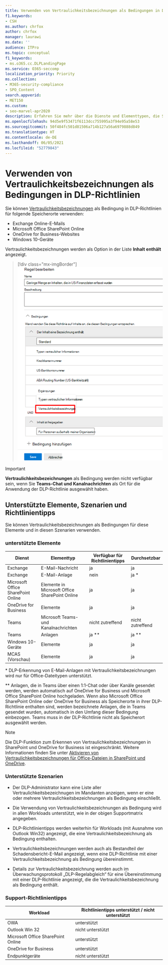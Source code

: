 ```yaml
---
title: Verwenden von Vertraulichkeitsbezeichnungen als Bedingungen in DLP-Richtlinien
f1.keywords:
- CSH
ms.author: chrfox
author: chrfox
manager: laurawi
ms.date: ''
audience: ITPro
ms.topic: conceptual
f1_keywords:
- ms.o365.cc.DLPLandingPage
ms.service: O365-seccomp
localization_priority: Priority
ms.collection:
- M365-security-compliance
- SPO_Content
search.appverid:
- MET150
ms.custom:
- seo-marvel-apr2020
description: Erfahren Sie mehr über die Dienste und Elementtypen, die Sie mit Vertraulichkeitsbezeichnungen als Bedingungen in DLP-Richtlinien verwenden können.
ms.openlocfilehash: 94d5e9f53471f6113dcc755995a3f94e95a58e53
ms.sourcegitcommit: 50f484fc501d81506a714b127a56a6979888d849
ms.translationtype: HT
ms.contentlocale: de-DE
ms.lasthandoff: 06/05/2021
ms.locfileid: "52779843"
---
```

# <a name="use-sensitivity-labels-as-conditions-in-dlp-policies"></a>Verwenden von Vertraulichkeitsbezeichnungen als Bedingungen in DLP-Richtlinien

Sie können [Vertraulichkeitsbezeichnungen](sensitivity-labels.md) als Bedingung in DLP-Richtlinien für folgende Speicherorte verwenden:

- Exchange Online-E-Mails
- Microsoft Office SharePoint Online
- OneDrive for Business-Websites
- Windows 10-Geräte

Vertraulichkeitsbezeichnungen werden als Option in der Liste **Inhalt enthält** angezeigt.

> [!div class="mx-imgBorder"]
> ![Vertraulichkeitsbezeichnungen als Bedingung](../media/dlp-sensitivity-label-as-a-condition.png)

> [!IMPORTANT]
> **Vertraulichkeitsbezeichnungen** als Bedingung werden nicht verfügbar sein, wenn Sie **Teams-Chat und Kanalnachrichten** als Ort für die Anwendung der DLP-Richtlinie ausgewählt haben.


## <a name="supported-items-scenarios-and-policy-tips"></a>Unterstützte Elemente, Szenarien und Richtlinientipps

Sie können Vertraulichkeitsbezeichnungen als Bedingungen für diese Elemente und in diesen Szenarien verwenden.

### <a name="supported-items"></a>unterstützte Elemente

|Dienst  |Elementtyp  |Verfügbar für Richtlinientipps  |Durchsetzbar  |
|---------|---------|---------|---------|
|Exchange    |E-Mail-Nachricht         |ja         |ja         |
|Exchange    |E-Mail-Anlage         |nein         |ja *         |
|Microsoft Office SharePoint Online     |Elemente in Microsoft Office SharePoint Online         |ja         |ja         |
|OneDrive for Business     |Elemente         |ja         |ja         |
|Teams     |Microsoft Teams- und Kanalnachrichten         |nicht zutreffend         |nicht zutreffend         |
|Teams     |Anlagen         |ja **         |ja **         |
|Windows 10-Geräte     |Elemente         |ja         |ja         |
|MCAS (Vorschau) |Elemente         |ja         |ja         |

\* DLP-Erkennung von E-Mail-Anlagen mit Vertraulichkeitsbezeichnungen wird nur für Office-Dateitypen unterstützt.

\** Anlagen, die in Teams über einen 1:1-Chat oder über Kanäle gesendet werden, werden automatisch auf OneDrive for Business und Microsoft Office SharePoint Online hochgeladen. Wenn also Microsoft Office SharePoint Online oder OneDrive for Business als Speicherorte in ihrer DLP-Richtlinie enthalten sind, werden bezeichnete Anlagen, die in Teams gesendet wurden, automatisch in den Umfang dieser Bedingung einbezogen. Teams muss in der DLP-Richtlinie nicht als Speicherort ausgewählt werden.

> [!NOTE]
> Die DLP-Funktion zum Erkennen von Vertraulichkeitsbezeichnungen in SharePoint und OneDrive for Business ist eingeschränkt. Weitere Informationen finden Sie unter [Aktivieren von Vertraulichkeitsbezeichnungen für Office-Dateien in SharePoint und OneDrive](sensitivity-labels-sharepoint-onedrive-files.md#limitations).

### <a name="supported-scenarios"></a>Unterstützte Szenarien

- Der DLP-Administrator kann eine Liste aller Vertraulichkeitsbezeichnugen im Mandanten anzeigen, wenn er eine oder mehrere Vertraulichkeitsbezeichnungen als Bedingung einschließt.

- Die Verwendung von Vertraulichkeitsbezeichnungen als Bedingung wird in allen Workloads unterstützt, wie in der obigen Supportmatrix angegeben.

- DLP-Richtlinientipps werden weiterhin für Workloads (mit Ausnahme von Outlook Win32) angezeigt, die eine Vertraulichkeitsbezeichnung als Bedingung enthalten.

- Vertraulichkeitsbezeichnungen werden auch als Bestandteil der Schadensbericht-E-Mail angezeigt, wenn eine DLP-Richtlinie mit einer Vertraulichkeitsbezeichnung als Bedingung übereinstimmt.

- Details zur Vertraulichkeitsbezeichnung werden auch im Überwachungsprotokoll „DLP-Regelabgleich“ für eine Übereinstimmung mit einer DLP-Richtlinie angezeigt, die die Vertraulichkeitsbezeichnung als Bedingung enthält.


### <a name="support-policy-tips"></a>Support-Richtlinientipps


|Workload  |Richtlinientipps unterstützt / nicht unterstützt  |
|---------|---------|
|OWA |    unterstützt     |
|Outlook Win 32    |  nicht unterstützt       |
|Microsoft Office SharePoint Online   |   unterstützt      |
|OneDrive for Business    |    unterstützt     |
|Endpunktgeräte   |  nicht unterstützt       |
